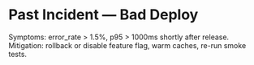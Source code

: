 # Past Incident — Bad Deploy
Symptoms: error_rate > 1.5%, p95 > 1000ms shortly after release.
Mitigation: rollback or disable feature flag, warm caches, re-run smoke tests.
